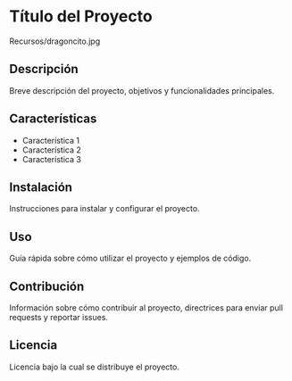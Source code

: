 # Título del Proyecto

Recursos/dragoncito.jpg

## Descripción

Breve descripción del proyecto, objetivos y funcionalidades principales.

## Características

- Característica 1
- Característica 2
- Característica 3

## Instalación

Instrucciones para instalar y configurar el proyecto.

## Uso

Guía rápida sobre cómo utilizar el proyecto y ejemplos de código.

## Contribución

Información sobre cómo contribuir al proyecto, directrices para enviar pull requests y reportar issues.

## Licencia

Licencia bajo la cual se distribuye el proyecto.

<!--
**joaibavic/joaibavic** is a ✨ _special_ ✨ repository because its `README.md` (this file) appears on your GitHub profile.

Here are some ideas to get you started:

- 🔭 I’m currently working on ...
- 🌱 I’m currently learning ...
- 👯 I’m looking to collaborate on ...
- 🤔 I’m looking for help with ...
- 💬 Ask me about ...
- 📫 How to reach me: ...
- 😄 Pronouns: ...
- ⚡ Fun fact: ...
-->
